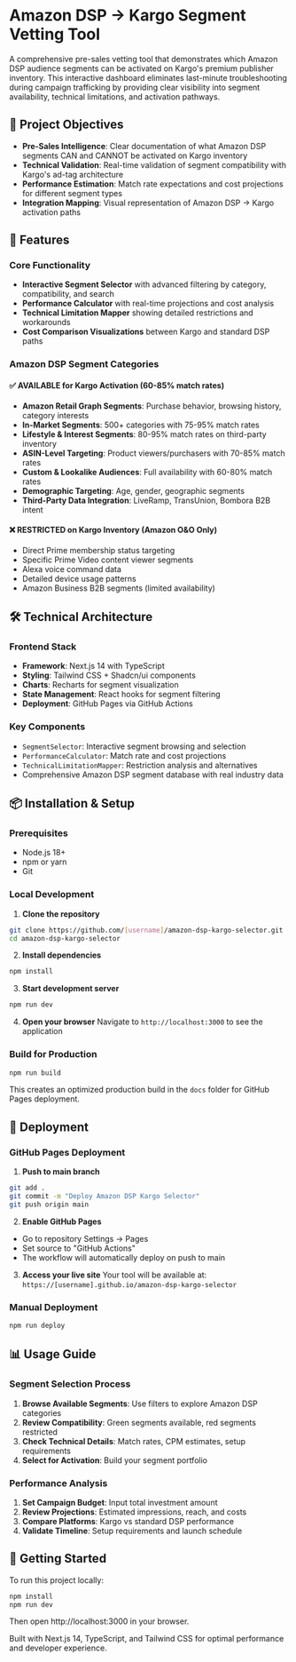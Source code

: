 # Amazon DSP → Kargo Segment Vetting Tool

A comprehensive pre-sales vetting tool that demonstrates which Amazon DSP audience segments can be activated on Kargo's premium publisher inventory. This interactive dashboard eliminates last-minute troubleshooting during campaign trafficking by providing clear visibility into segment availability, technical limitations, and activation pathways.

## 🎯 Project Objectives

- **Pre-Sales Intelligence**: Clear documentation of what Amazon DSP segments CAN and CANNOT be activated on Kargo inventory
- **Technical Validation**: Real-time validation of segment compatibility with Kargo's ad-tag architecture
- **Performance Estimation**: Match rate expectations and cost projections for different segment types
- **Integration Mapping**: Visual representation of Amazon DSP → Kargo activation paths

## 🚀 Features

### Core Functionality
- **Interactive Segment Selector** with advanced filtering by category, compatibility, and search
- **Performance Calculator** with real-time projections and cost analysis
- **Technical Limitation Mapper** showing detailed restrictions and workarounds
- **Cost Comparison Visualizations** between Kargo and standard DSP paths

### Amazon DSP Segment Categories

#### ✅ AVAILABLE for Kargo Activation (60-85% match rates)
- **Amazon Retail Graph Segments**: Purchase behavior, browsing history, category interests
- **In-Market Segments**: 500+ categories with 75-95% match rates
- **Lifestyle & Interest Segments**: 80-95% match rates on third-party inventory
- **ASIN-Level Targeting**: Product viewers/purchasers with 70-85% match rates
- **Custom & Lookalike Audiences**: Full availability with 60-80% match rates
- **Demographic Targeting**: Age, gender, geographic segments
- **Third-Party Data Integration**: LiveRamp, TransUnion, Bombora B2B intent

#### ❌ RESTRICTED on Kargo Inventory (Amazon O&O Only)
- Direct Prime membership status targeting
- Specific Prime Video content viewer segments
- Alexa voice command data
- Detailed device usage patterns
- Amazon Business B2B segments (limited availability)

## 🛠 Technical Architecture

### Frontend Stack
- **Framework**: Next.js 14 with TypeScript
- **Styling**: Tailwind CSS + Shadcn/ui components
- **Charts**: Recharts for segment visualization
- **State Management**: React hooks for segment filtering
- **Deployment**: GitHub Pages via GitHub Actions

### Key Components
- `SegmentSelector`: Interactive segment browsing and selection
- `PerformanceCalculator`: Match rate and cost projections
- `TechnicalLimitationMapper`: Restriction analysis and alternatives
- Comprehensive Amazon DSP segment database with real industry data

## 📦 Installation & Setup

### Prerequisites
- Node.js 18+ 
- npm or yarn
- Git

### Local Development

1. **Clone the repository**
```bash
git clone https://github.com/[username]/amazon-dsp-kargo-selector.git
cd amazon-dsp-kargo-selector
```

2. **Install dependencies**
```bash
npm install
```

3. **Start development server**
```bash
npm run dev
```

4. **Open your browser**
Navigate to `http://localhost:3000` to see the application

### Build for Production

```bash
npm run build
```

This creates an optimized production build in the `docs` folder for GitHub Pages deployment.

## 🚀 Deployment

### GitHub Pages Deployment

1. **Push to main branch**
```bash
git add .
git commit -m "Deploy Amazon DSP Kargo Selector"
git push origin main
```

2. **Enable GitHub Pages**
- Go to repository Settings → Pages
- Set source to "GitHub Actions"
- The workflow will automatically deploy on push to main

3. **Access your live site**
Your tool will be available at: `https://[username].github.io/amazon-dsp-kargo-selector`

### Manual Deployment
```bash
npm run deploy
```

## 📊 Usage Guide

### Segment Selection Process
1. **Browse Available Segments**: Use filters to explore Amazon DSP categories
2. **Review Compatibility**: Green segments available, red segments restricted
3. **Check Technical Details**: Match rates, CPM estimates, setup requirements
4. **Select for Activation**: Build your segment portfolio

### Performance Analysis
1. **Set Campaign Budget**: Input total investment amount
2. **Review Projections**: Estimated impressions, reach, and costs
3. **Compare Platforms**: Kargo vs standard DSP performance
4. **Validate Timeline**: Setup requirements and launch schedule

## 🔧 Getting Started

To run this project locally:

```bash
npm install
npm run dev
```

Then open http://localhost:3000 in your browser.

Built with Next.js 14, TypeScript, and Tailwind CSS for optimal performance and developer experience.